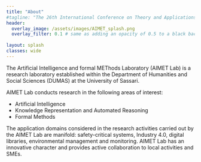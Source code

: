 ```yaml
---
title: "About"
#tagline: "The 26th International Conference on Theory and Applications of Satisfiability Testing<br><br>July 04-08, Alghero, Italy"
header:
  overlay_image: /assets/images/AIMET_splash.png
  overlay_filter: 0.1 # same as adding an opacity of 0.5 to a black background
  
layout: splash
classes: wide
---
```


The Artificial Intelligence and formal METhods Laboratory (AIMET Lab) is a research laboratory established within the Department of Humanities and Social Sciences (DUMAS) at the University of Sassari.

AIMET Lab conducts research in the following areas of interest:

- Artificial Intelligence
- Knowledge Representation and Automated Reasoning
- Formal Methods

The application domains considered in the research activities carried out by the AIMET Lab are manifold: safety-critical systems, Industry 4.0, digital libraries, environmental management and monitoring. AIMET Lab has an innovative character and provides active collaboration to local activities and SMEs.
